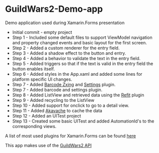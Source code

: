 # GuildWars2-Demo-app
Demo application used during Xamarin.Forms presentation


- Initial commit - empty project
- Step 1 - Included some default files to support ViewModel navigation and property changed events and basic layout for the first screen.
- Step 2 - Added a custom renderer for the entry field.
- Step 3 - Added a shadow effect to the button and entry.
- Step 4 - Added a behavior to validate the text in the entry field.
- Step 5 - Added triggers so that if the text is valid in the entry field the button enables itself.
- Step 6 - Added styles in the App.xaml and added some lines for platform specific UI changes.
- Step 7 - Added [Barcode Zxing](https://github.com/Redth/ZXing.Net.Mobile) and [Settings](https://github.com/jamesmontemagno/SettingsPlugin) plugin.
- Step 7 - Added barcode and settings plugin.
- Step 8 - Added ListView and retrieved data using the [Refit](https://github.com/paulcbetts/refit) plugin
- Step 9 - Added recycling to the ListView
- Step 10 - Added support for onclick to go to a detail view.
- Step 11 - Added [Akavache](https://github.com/akavache/Akavache) to cache the data
- Step 12 - Added an UITest project
- Step 13 - Created some basic UITest and added AutomationId's to the corresponding views.

A list of most used plugins for Xamarin.Forms can be found [here](https://github.com/xamarin/XamarinComponents)

This app makes use of the [GuildWars2 API](https://wiki.guildwars2.com/wiki/API:Main)
